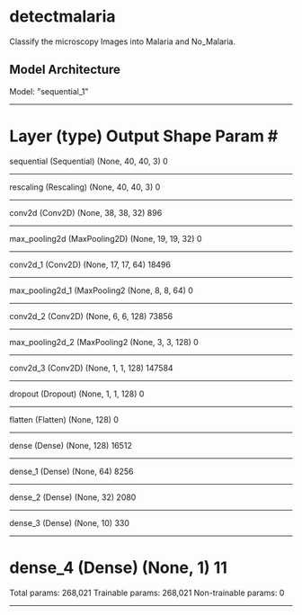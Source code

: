 # detectmalaria
Classify the microscopy Images into Malaria and No_Malaria.



## Model Architecture

Model: "sequential_1"
_________________________________________________________________
Layer (type)                 Output Shape              Param #   
=================================================================
sequential (Sequential)      (None, 40, 40, 3)         0         
_________________________________________________________________
rescaling (Rescaling)        (None, 40, 40, 3)         0         
_________________________________________________________________
conv2d (Conv2D)              (None, 38, 38, 32)        896       
_________________________________________________________________
max_pooling2d (MaxPooling2D) (None, 19, 19, 32)        0         
_________________________________________________________________
conv2d_1 (Conv2D)            (None, 17, 17, 64)        18496     
_________________________________________________________________
max_pooling2d_1 (MaxPooling2 (None, 8, 8, 64)          0         
_________________________________________________________________
conv2d_2 (Conv2D)            (None, 6, 6, 128)         73856     
_________________________________________________________________
max_pooling2d_2 (MaxPooling2 (None, 3, 3, 128)         0         
_________________________________________________________________
conv2d_3 (Conv2D)            (None, 1, 1, 128)         147584    
_________________________________________________________________
dropout (Dropout)            (None, 1, 1, 128)         0         
_________________________________________________________________
flatten (Flatten)            (None, 128)               0         
_________________________________________________________________
dense (Dense)                (None, 128)               16512     
_________________________________________________________________
dense_1 (Dense)              (None, 64)                8256      
_________________________________________________________________
dense_2 (Dense)              (None, 32)                2080      
_________________________________________________________________
dense_3 (Dense)              (None, 10)                330       
_________________________________________________________________
dense_4 (Dense)              (None, 1)                 11        
=================================================================
Total params: 268,021
Trainable params: 268,021
Non-trainable params: 0
_________________________________________________________________
